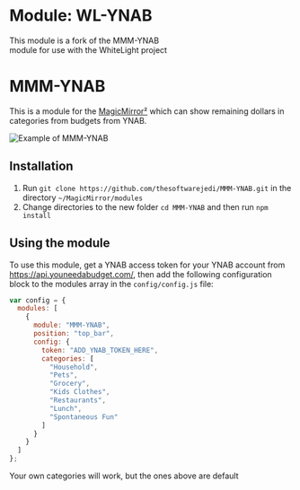 # Module: WL-YNAB

This module is a fork of the MMM-YNAB module for use with the WhiteLight project

# MMM-YNAB

This is a module for the [MagicMirror²](https://github.com/MichMich/MagicMirror/) which can show remaining dollars in categories from budgets from YNAB.

![Example of MMM-YNAB](./screenshot.png)

## Installation

1. Run `git clone https://github.com/thesoftwarejedi/MMM-YNAB.git` in the directory `~/MagicMirror/modules`
2. Change directories to the new folder `cd MMM-YNAB` and then run `npm install`

## Using the module

To use this module, get a YNAB access token for your YNAB account from https://api.youneedabudget.com/, then add the following configuration block to the modules array in the `config/config.js` file:

```js
var config = {
  modules: [
    {
      module: "MMM-YNAB",
      position: "top_bar",
      config: {
        token: "ADD_YNAB_TOKEN_HERE",
        categories: [
          "Household",
          "Pets",
          "Grocery",
          "Kids Clothes",
          "Restaurants",
          "Lunch",
          "Spontaneous Fun"
        ]
      }
    }
  ]
};
```

Your own categories will work, but the ones above are default
